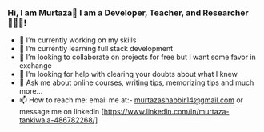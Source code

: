 ### Hi, I am Murtaza👋 I am a Developer, Teacher, and Researcher🕵🏼‍♂️!
- 🔭 I’m currently working on my skills
- 🌱 I’m currently learning  full stack development
- 👯 I’m looking to collaborate on projects for free but I want some favor in exchange
- 🤔 I’m looking for help with clearing your doubts about what I knew
- 💬 Ask me about online courses, writing tips, memorizing tips and much more...
- 📫 How to reach me: email me at:- murtazashabbir14@gmail.com or message me on linkedin [https://www.linkedin.com/in/murtaza-tankiwala-486782268/]
  

<!--
**murtazatankiwala456/murtazatankiwala456** is a ✨ _special_ ✨ repository because its `README.md` (this file) appears on your GitHub profile.

Here are some ideas to get you started:

- 🔭 I’m currently working on ...
- 🌱 I’m currently learning ...
- 👯 I’m looking to collaborate on ...
- 🤔 I’m looking for help with ...
- 💬 Ask me about ...
- 📫 How to reach me: ...
- 😄 Pronouns: ...
- ⚡ Fun fact: ...
-->

